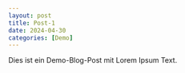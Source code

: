 ```yaml
---
layout: post
title: Post-1
date: 2024-04-30
categories: [Demo]
---
```


Dies ist ein Demo-Blog-Post mit Lorem Ipsum Text.
